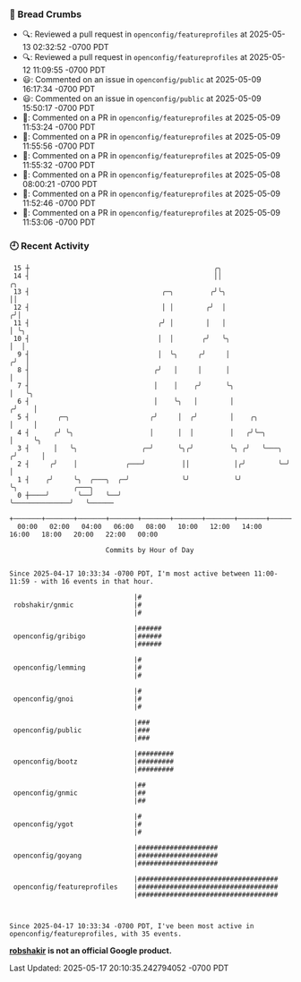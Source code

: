 ### 🍞 Bread Crumbs

 * 🔍: Reviewed a pull request in  `openconfig/featureprofiles` at 2025-05-13 02:32:52 -0700 PDT
 * 🔍: Reviewed a pull request in  `openconfig/featureprofiles` at 2025-05-12 11:09:55 -0700 PDT
 * 😃: Commented on an issue in `openconfig/public` at 2025-05-09 16:17:34 -0700 PDT
 * 😃: Commented on an issue in `openconfig/public` at 2025-05-09 15:50:17 -0700 PDT
 * 💬: Commented on a PR in  `openconfig/featureprofiles` at 2025-05-09 11:53:24 -0700 PDT
 * 💬: Commented on a PR in  `openconfig/featureprofiles` at 2025-05-09 11:55:56 -0700 PDT
 * 💬: Commented on a PR in  `openconfig/featureprofiles` at 2025-05-09 11:55:32 -0700 PDT
 * 💬: Commented on a PR in  `openconfig/featureprofiles` at 2025-05-08 08:00:21 -0700 PDT
 * 💬: Commented on a PR in  `openconfig/featureprofiles` at 2025-05-09 11:52:46 -0700 PDT
 * 💬: Commented on a PR in  `openconfig/featureprofiles` at 2025-05-09 11:53:06 -0700 PDT

### 🕘 Recent Activity
```
 15 ┼                                              ╭╮
 14 ┤                                              ││                    ╭╮
 13 ┤                                 ╭─╮         ╭╯╰╮                   ││
 12 ┤                                 │ │        ╭╯  │                  ╭╯│
 11 ┤                                ╭╯ │        │   │                  │ ╰╮
 10 ┤                                │  │       ╭╯   ╰╮                 │  │
  9 ┤                                │  ╰╮     ╭╯     │                ╭╯  │
  8 ┤                               ╭╯   │     │      │                │   │
  7 ┤                               │    │    ╭╯      ╰╮               │   ╰╮
  6 ┤                               │    ╰╮   │        │              ╭╯    │
  5 ┤       ╭─╮                    ╭╯     │  ╭╯        │    ╭╮        │     │
  4 ┤      ╭╯ ╰╮                   │      │  │         │   ╭╯╰─╮      │     ╰╮
  3 ┤      │   ╰╮                ╭─╯      ╰╮╭╯         ╰╮ ╭╯   ╰───╮ ╭╯      │
  2 ┤     ╭╯    │            ╭───╯         ││           │╭╯        ╰─╯       │
  1 ┤    ╭╯     ╰╮  ╭───╮  ╭─╯             ╰╯           ╰╯                   ╰╮              ╭───╮
  0 ┼────╯       ╰──╯   ╰──╯                                                  ╰──────────────╯   ╰──────
    +───────+───────+───────+───────+───────+───────+───────+───────+───────+───────+───────+───────+────
  00:00   02:00   04:00   06:00   08:00   10:00   12:00   14:00   16:00   18:00   20:00   22:00   00:00   

						Commits by Hour of Day


Since 2025-04-17 10:33:34 -0700 PDT, I'm most active between 11:00-11:59 - with 16 events in that hour.

```



```
                               |#
 robshakir/gnmic               |#
                               |#

                               |######
 openconfig/gribigo            |######
                               |######

                               |#
 openconfig/lemming            |#
                               |#

                               |#
 openconfig/gnoi               |#
                               |#

                               |###
 openconfig/public             |###
                               |###

                               |#########
 openconfig/bootz              |#########
                               |#########

                               |##
 openconfig/gnmic              |##
                               |##

                               |#
 openconfig/ygot               |#
                               |#

                               |####################
 openconfig/goyang             |####################
                               |####################

                               |###################################
 openconfig/featureprofiles    |###################################
                               |###################################



Since 2025-04-17 10:33:34 -0700 PDT, I've been most active in openconfig/featureprofiles, with 35 events.

```
**[robshakir](mailto:robjs@google.com) is not an official Google product.**  


Last Updated: 2025-05-17 20:10:35.242794052 -0700 PDT
